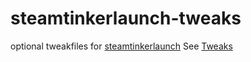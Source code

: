 # steamtinkerlaunch-tweaks
optional tweakfiles for [steamtinkerlaunch](https://github.com/frostworx/steamtinkerlaunch)
See [Tweaks](https://github.com/frostworx/steamtinkerlaunch/wiki/Tweaks)
